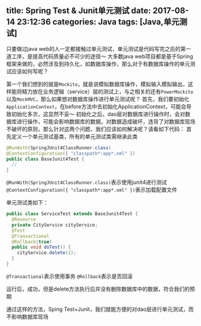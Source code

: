 title: Spring Test & Junit单元测试
date: 2017-08-14 23:12:36
categories: Java
tags: [Java,单元测试]
---
只要做过java web的人一定都接触过单元测试，单元测试是代码写完之后的第一道工序，是提高代码质量必不可少的途径～
大多数java web项目都是基于Spring框架来做的，必然涉及到持久化，如数据库操作，那么对于有数据库操作的单元测试应该如何写呢？
<!--more-->
第一个我们想到的就是`Mockito`，就是说模拟数据库操作，模拟输入模拟输出，这样能将精力放在业务逻辑（service）层的测试上，与之相关的还有`PowerMockito`以及`MockMVC`，那么如果想对数据库操作进行单元测试呢？
首先，我们要初始化`ApplicationContext`，在before方法中去初始化ApplicationContext，可能会导致初始化多次，这显然不妥～
初始化之后，dao层对数据库进行操作时，会对数据库进行操作，可能会影响数据库的数据，对数据造成破坏，违背了对数据库现场不破坏的原则，那么针对这两个问题，我们应该如何解决呢？请看如下代码：
首先定义一个单元测试基类，所有的单元测试类需继承此类
```java
@RunWith(SpringJUnit4ClassRunner.class)
@ContextConfiguration({ "classpath*:app*.xml" })
public class BaseJunit4Test {
  //
}
```
`@RunWith(SpringJUnit4ClassRunner.class)`表示使用junit4进行测试
`@ContextConfiguration({ "classpath*:app*.xml" })`表示加载配置文件

单元测试类如下：
```java
public class ServiceTest extends BaseJunit4Test {
  @Resource
  private CityService cityService;
  @Test
  @Transactional
  @Rollback(true)
  public void doTest() {
    cityService.delete(1);
  }
}
```
`@Transactional`表示使用事务
`@Rollback`表示是否回滚

运行后，成功，但是delete方法执行后并没有删除数据库中的数据，符合我们的预期

通过这样的方法，Sping Test+Junit，我们就能方便的对dao层进行单元测试，而不影响数据库现场